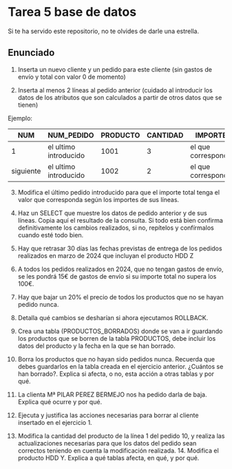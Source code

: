 # Tarea 5 base de datos 

Si te ha servido este repositorio, no te olvides de darle una estrella.

## Enunciado

1. Inserta un nuevo cliente y un pedido para este cliente (sin gastos de envío y total con valor 0 de momento) 

2. Inserta al menos 2 líneas al pedido anterior (cuidado al introducir los datos de los atributos que son calculados a partir de otros datos que se tienen) 

Ejemplo: 

| NUM | NUM_PEDIDO | PRODUCTO | CANTIDAD | IMPORTE |
|---|---|---|---|---|
| 1 | el ultimo introducido | 1001 | 3 | el que corresponda |
| siguiente | el ultimo introducido | 1002 | 2 | el que corresponda |

3. Modifica el último pedido introducido para que el importe total tenga el valor que corresponda según los importes de sus líneas. 

4. Haz un SELECT que muestre los datos de pedido anterior y de sus líneas. Copia aquí el resultado de la consulta. Si todo está bien
confirma definitivamente los cambios realizados, si no, repítelos y confírmalos cuando esté todo bien. 

5. Hay que retrasar 30 días las fechas previstas de entrega de los pedidos realizados en marzo de 2024 que incluyan el producto HDD Z 

6. A todos los pedidos realizados en 2024, que no tengan gastos de envío, se les pondrá 15€ de gastos de envío si su importe total no supera los 100€. 

7. Hay que bajar un 20% el precio de todos los productos que no se hayan pedido nunca. 

8. Detalla qué cambios se desharían si ahora ejecutamos ROLLBACK. 

9. Crea una tabla (PRODUCTOS_BORRADOS) donde se van a ir guardando los productos que se borren de la tabla PRODUCTOS, debe incluir los datos del producto y la fecha en la que se han borrado. 

10. Borra los productos que no hayan sido pedidos nunca. Recuerda que debes guardarlos en la tabla creada en el ejercicio anterior. ¿Cuántos se han borrado?. Explica si afecta, o no, esta acción a otras tablas y por qué.

11. La clienta Mª PILAR PEREZ BERMEJO nos ha pedido darla de baja. Explica qué ocurre y por qué. 

12. Ejecuta y justifica las acciones necesarias para borrar al cliente insertado en el ejercicio 1. 

13. Modifica la cantidad del producto de la línea 1 del pedido 10, y realiza las actualizaciones necesarias para que los datos del pedido sean correctos teniendo en cuenta la modificación realizada. 14. Modifica el producto HDD Y. Explica a qué tablas afecta, en qué, y por qué.